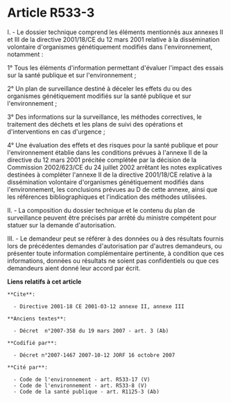 # Article R533-3

I. - Le dossier technique comprend les éléments mentionnés aux annexes II et III de la directive 2001/18/CE du 12 mars 2001
relative à la dissémination volontaire d'organismes génétiquement modifiés dans l'environnement, notamment :

1° Tous les éléments d'information permettant d'évaluer l'impact des essais sur la santé publique et sur l'environnement ;

2° Un plan de surveillance destiné à déceler les effets du ou des organismes génétiquement modifiés sur la santé publique et
sur l'environnement ;

3° Des informations sur la surveillance, les méthodes correctives, le traitement des déchets et les plans de suivi des
opérations et d'interventions en cas d'urgence ;

4° Une évaluation des effets et des risques pour la santé publique et pour l'environnement établie dans les conditions
prévues à l'annexe II de la directive du 12 mars 2001 précitée complétée par la décision de la Commission 2002/623/CE du 24
juillet 2002 arrêtant les notes explicatives destinées à compléter l'annexe II de la directive 2001/18/CE relative à la
dissémination volontaire d'organismes génétiquement modifiés dans l'environnement, les conclusions prévues au D de cette
annexe, ainsi que les références bibliographiques et l'indication des méthodes utilisées.

II. - La composition du dossier technique et le contenu du plan de surveillance peuvent être précisés par arrêté du ministre
compétent pour statuer sur la demande d'autorisation.

III. - Le demandeur peut se référer à des données ou à des résultats fournis lors de précédentes demandes d'autorisation par
d'autres demandeurs, ou présenter toute information complémentaire pertinente, à condition que ces informations, données ou
résultats ne soient pas confidentiels ou que ces demandeurs aient donné leur accord par écrit.

**Liens relatifs à cet article**

	**Cite**:

	  - Directive 2001-18 CE 2001-03-12 annexe II, annexe III

	**Anciens textes**:

	  - Décret  n°2007-358 du 19 mars 2007 - art. 3 (Ab)

	**Codifié par**:

	  - Décret n°2007-1467 2007-10-12 JORF 16 octobre 2007

	**Cité par**:

	  - Code de l'environnement - art. R533-17 (V)
	  - Code de l'environnement - art. R533-8 (V)
	  - Code de la santé publique - art. R1125-3 (Ab)
